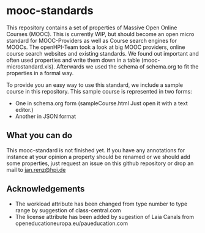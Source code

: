 mooc-standards
==============

This repository contains a set of properties of Massive Open Online Courses (MOOC). 
This is currently WIP, but should become an open micro standard for MOOC-Providers as well as Course search engines for MOOCs.
The openHPI-Team took a look at big MOOC providers, online course search websites and existing standards.
We found out important and often used properties and write them down in a table (mooc-microstandard.xls).
Afterwards we used the schema of schema.org to fit the properties in a formal way.

To provide you an easy way to use this standard, we include a sample course in this repository.
This sample course is represented in two forms: 
* One in schema.org form (sampleCourse.html Just open it with a text editor.)
* Another in JSON format

What you can do
---------------

This mooc-standard is not finished yet.
If you have any annotations for instance at your opinion a property should be renamed or we should add some properties, just request an issue on this github repository or drop an mail to jan.renz@hpi.de


Acknowledgements
---------------
- The workload attribute has been changed from type number to type range by suggestion of class-central.com
- The license attribute has been added by sugestion of Laia Canals from openeducationeuropa.eu/paueducation.com
